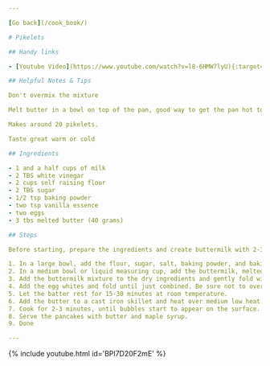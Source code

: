```yaml
---

[Go back](/cook_book/)

# Pikelets

## Handy links

- [Youtube Video](https://www.youtube.com/watch?v=l8-6HMW7lyU){:target="\_blank"}

## Helpful Notes & Tips

Don't overmix the mixture

Melt butter in a bowl on top of the pan, good way to get the pan hot too

Makes around 20 pikelets.

Taste great warm or cold

## Ingredients

- 1 and a half cups of milk
- 2 TBS white vinegar
- 2 cups self raising flour
- 2 TBS sugar
- 1/2 tsp baking powder
- two tsp vanilla essence
- two eggs
- 3 tbs melted butter (40 grams)

## Steps

Before starting, prepare the ingredients and create buttermilk with 2-3 TBSP of vinegar and whole milk. Let it stand for 5-10 minutes.

1. In a large bowl, add the flour, sugar, salt, baking powder, and baking soda and whisk to combine.
2. In a medium bowl or liquid measuring cup, add the buttermilk, melted butter, and egg yolks and whisk to combine.
3. Add the buttermilk mixture to the dry ingredients and gently fold with a rubber spatula until just combined.
4. Add the egg whites and fold until just combined. Be sure not to overmix. Some lumps are okay.
5. Let the batter rest for 15-30 minutes at room temperature.
6. Add the butter to a cast iron skillet and heat over medium low heat. Once the butter has melted and is bubbling, reduce the heat to medium-low and add ⅓ cup (75 g) of batter to the pan.
7. Cook for 2-3 minutes, until bubbles start to appear on the surface. If adding any toppings like chocolate chips or blueberries, sprinkle over the pancake. Flip the pancake over and cook for another 1-2 minutes, until golden brown. Repeat with the remaining batter.
8. Serve the pancakes with butter and maple syrup.
9. Done

---
```


{% include youtube.html id='BPl7D20F2mE' %}
